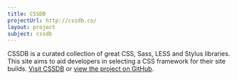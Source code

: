 ```yaml
---
title: CSSDB
projectUrl: http://cssdb.co/
layout: project
subject: cssdb
---
```


<p class="cramp">
    CSSDB is a curated collection of great CSS, Sass, LESS and Stylus libraries. This site aims to aid developers in selecting a CSS framework for their site builds. <a href="{{ page.projectUrl }}">Visit CSSDB</a> or <a href="https://github.com/rowanmanning/cssdb">view the project on GitHub</a>.
</p>
